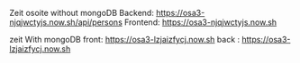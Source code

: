 Zeit osoite without mongoDB
Backend: https://osa3-njqjwctyjs.now.sh/api/persons
Frontend: https://osa3-njqjwctyjs.now.sh


zeit With mongoDB
front: https://osa3-lzjaizfycj.now.sh
back : https://osa3-lzjaizfycj.now.sh